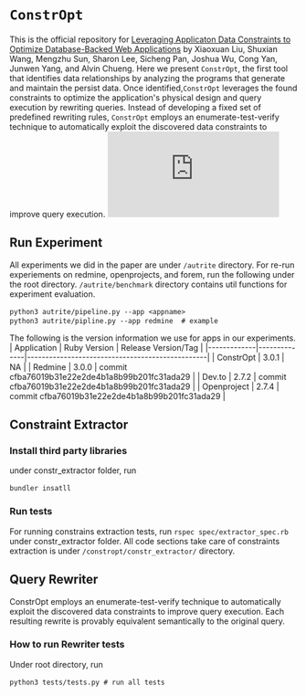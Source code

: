 # `ConstrOpt`
This is the official repository for [Leveraging Applicaton Data Constraints to Optimize Database-Backed Web Applications](https://arxiv.org/abs/2205.02954) by Xiaoxuan Liu, Shuxian Wang, Mengzhu Sun, Sharon Lee, Sicheng Pan, Joshua Wu, Cong Yan, Junwen Yang, and Alvin Chueng. 
Here we present `ConstrOpt`, the first tool that identifies data relationships by analyzing the programs that generate and maintain the persist data. Once identified,`ConstrOpt` leverages the found constraints to optimize the application's physical design and query execution by rewriting queries. Instead of developing a fixed set of predefined rewriting rules, `ConstrOpt` employs an enumerate-test-verify technique to automatically exploit the discovered data constraints to improve query execution. 
![experiment image](https://github.com/LiuXiaoxuanPKU/ConstrOpt/blob/main/figures/7.2/redmine.pdf)

## Run Experiment
All experiments we did in the paper are under `/autrite` directory. For re-run experiements on redmine, openprojects, and forem, run the following under the root directory. `/autrite/benchmark` directory contains util functions for experiment evaluation. 
```
python3 autrite/pipeline.py --app <appname>
python3 autrite/pipline.py --app redmine  # example
```
The following is the version information we use for apps in our experiments.
| Application | Ruby Version | Release Version/Tag                             |
|-------------|--------------|-------------------------------------------------|
| ConstrOpt   | 3.0.1        | NA                                              |
| Redmine     | 3.0.0        | commit cfba76019b31e22e2de4b1a8b99b201fc31ada29 |
| Dev.to      | 2.7.2        | commit cfba76019b31e22e2de4b1a8b99b201fc31ada29 |
| Openproject | 2.7.4        | commit cfba76019b31e22e2de4b1a8b99b201fc31ada29 |

## Constraint Extractor
### Install third party libraries
under constr_extractor folder, run
``` 
bundler insatll
```
### Run tests
For running constrains extraction tests, run `rspec spec/extractor_spec.rb` under constr_extractor folder. All code sections take care of constraints extraction is under `/constropt/constr_extractor/` directory. 

## Query Rewriter
ConstrOpt employs an enumerate-test-verify technique to automatically exploit the discovered data constraints to improve query execution. Each resulting rewrite is provably equivalent semantically to the original query. 
### How to run Rewriter tests
Under root directory, run
```
python3 tests/tests.py # run all tests
```